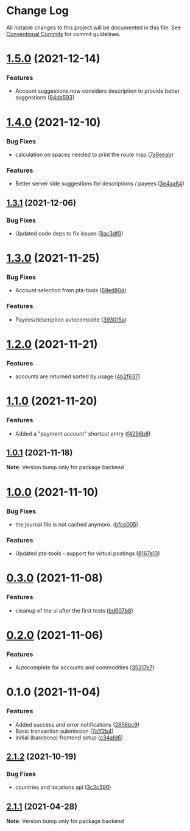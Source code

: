 # Change Log

All notable changes to this project will be documented in this file.
See [Conventional Commits](https://conventionalcommits.org) for commit guidelines.

# [1.5.0](https://github.com/kajyr/k-ledger-ui/compare/v1.4.0...v1.5.0) (2021-12-14)


### Features

* Account suggestions now considers description to provide better suggestions ([94de593](https://github.com/kajyr/k-ledger-ui/commit/94de59321fa1d1643f81c89a62f0727d12530f4e))





# [1.4.0](https://github.com/kajyr/k-ledger-ui/compare/v1.3.1...v1.4.0) (2021-12-10)

### Bug Fixes

- calculation on spaces needed to print the route map ([7a8eeab](https://github.com/kajyr/k-ledger-ui/commit/7a8eeab561f5e3cca6413dc6846b2836bd8998b1))

### Features

- Better server side suggestions for descriptions / payees ([3e4aa64](https://github.com/kajyr/k-ledger-ui/commit/3e4aa64d0c7ad90887794836db1d366401f51547))

## [1.3.1](https://github.com/kajyr/diario.blue/compare/v1.3.0...v1.3.1) (2021-12-06)

### Bug Fixes

- Updated code deps to fix issues ([8ac3df0](https://github.com/kajyr/diario.blue/commit/8ac3df09b5c9391c3a9afdae224e1cc31f9e2830))

# [1.3.0](https://github.com/kajyr/diario.blue/compare/v1.2.1...v1.3.0) (2021-11-25)

### Bug Fixes

- Account selection from pta-tools ([69ed80d](https://github.com/kajyr/diario.blue/commit/69ed80d0e115614f3931416438074e907576b730))

### Features

- Payees/description autocomplete ([393015a](https://github.com/kajyr/diario.blue/commit/393015a50d72d2b25ec6c269d9a8ddb9e72cc85f))

# [1.2.0](https://github.com/kajyr/diario.blue/compare/v1.1.0...v1.2.0) (2021-11-21)

### Features

- accounts are returned sorted by usage ([4b2f637](https://github.com/kajyr/diario.blue/commit/4b2f6371a360d1089d22fade19e7ca7a93812aa0))

# [1.1.0](https://github.com/kajyr/diario.blue/compare/v1.0.1...v1.1.0) (2021-11-20)

### Features

- Added a "payment account" shortcut entry ([f4296b8](https://github.com/kajyr/diario.blue/commit/f4296b8a5e2a61e8f499bff4b2d1ac325dd5f157))

## [1.0.1](https://github.com/kajyr/diario.blue/compare/v1.0.0...v1.0.1) (2021-11-18)

**Note:** Version bump only for package backend

# [1.0.0](https://github.com/kajyr/diario.blue/compare/v0.3.0...v1.0.0) (2021-11-10)

### Bug Fixes

- the journal file is not cached anymore. ([bfce005](https://github.com/kajyr/diario.blue/commit/bfce005d1e305364871a8e218490304012090149))

### Features

- Updated pta-tools - support for virtual postings ([8167a13](https://github.com/kajyr/diario.blue/commit/8167a131164ba5835b9ce20264e1181123855e89))

# [0.3.0](https://github.com/kajyr/diario.blue/compare/v0.2.0...v0.3.0) (2021-11-08)

### Features

- cleanup of the ui after the first tests ([bd607b8](https://github.com/kajyr/diario.blue/commit/bd607b80eaea1badc3c1e8b57f7fd7a8fc15ebf2))

# [0.2.0](https://github.com/kajyr/diario.blue/compare/v0.1.2...v0.2.0) (2021-11-06)

### Features

- Autocomplete for accounts and commodities ([35317e7](https://github.com/kajyr/diario.blue/commit/35317e750a846d68eb9f30b22f1a591deb639cd1))

# 0.1.0 (2021-11-04)

### Features

- Added success and error notifications ([2858bc9](https://github.com/kajyr/diario.blue/commit/2858bc999fdc65e2a1cfcab8c8babafc191843df))
- Basic transaction submission ([7a1f2b4](https://github.com/kajyr/diario.blue/commit/7a1f2b4efba3ac2dce9edd8e4fce6041b970cf53))
- Initial (barebone) frontend setup ([c34afd6](https://github.com/kajyr/diario.blue/commit/c34afd6d1f04fddb4494f7a59ab8521c9db867b2))

## [2.1.2](https://github.com/kajyr/diario.blue/compare/v2.1.1...v2.1.2) (2021-10-19)

### Bug Fixes

- countries and locations api ([3c2c396](https://github.com/kajyr/diario.blue/commit/3c2c39674e2726ee1980f6fb73ec1da258cecf8d))

## [2.1.1](https://github.com/kajyr/diario.blue/compare/v2.1.0...v2.1.1) (2021-04-28)

**Note:** Version bump only for package backend
